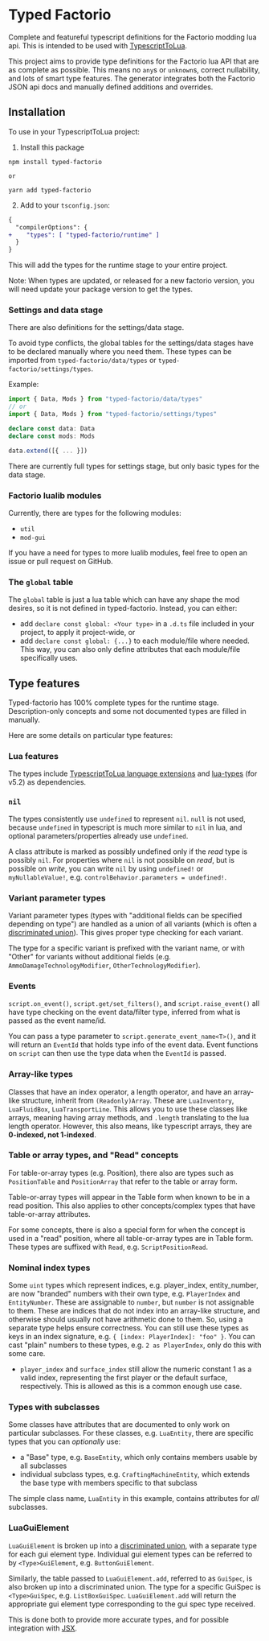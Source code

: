 # Typed Factorio

Complete and featureful typescript definitions for the Factorio modding lua api. This is intended to be used with [TypescriptToLua](https://typescripttolua.github.io/).

This project aims to provide type definitions for the Factorio lua API that are as complete as possible. This means no `any`s or `unknown`s, correct nullability, and lots of smart type features. The generator integrates both the Factorio JSON api docs and manually defined additions and overrides.

## Installation

To use in your TypescriptToLua project:

1. Install this package

```
npm install typed-factorio

or

yarn add typed-factorio
```

2. Add to your `tsconfig.json`:

```diff
{
  "compilerOptions": {
+    "types": [ "typed-factorio/runtime" ]
  }
}
```

This will add the types for the runtime stage to your entire project.

Note: When types are updated, or released for a new factorio version, you will need update your package version to get the types.

### Settings and data stage

There are also definitions for the settings/data stage.

To avoid type conflicts, the global tables for the settings/data stages have to be declared manually where you need them. These types can be imported from `typed-factorio/data/types` or `typed-factorio/settings/types`.

Example:

```ts
import { Data, Mods } from "typed-factorio/data/types"
// or
import { Data, Mods } from "typed-factorio/settings/types"

declare const data: Data
declare const mods: Mods

data.extend([{ ... }])
```

There are currently full types for settings stage, but only basic types for the data stage.

### Factorio lualib modules

Currently, there are types for the following modules:

- `util`
- `mod-gui`

If you have a need for types to more lualib modules, feel free to open an issue or pull request on GitHub.

### The `global` table

The `global` table is just a lua table which can have any shape the mod desires, so it is not defined in typed-factorio. Instead, you can either:

- add `declare const global: <Your type>` in a `.d.ts` file included in your project, to apply it project-wide, or
- add `declare const global: {...}` to each module/file where needed. This way, you can also only define attributes that each module/file specifically uses.

## Type features

Typed-factorio has 100% complete types for the runtime stage. Description-only concepts and some not documented types are filled in manually.

Here are some details on particular type features:

### Lua features

The types include [TypescriptToLua language extensions](https://typescripttolua.github.io/docs/advanced/language-extensions/)
and [lua-types](https://github.com/TypeScriptToLua/lua-types) (for v5.2) as dependencies.

### `nil`

The types consistently use `undefined` to represent `nil`.
`null` is not used, because `undefined` in typescript is much more similar to `nil` in lua, and optional parameters/properties already use `undefined`.

A class attribute is marked as possibly undefined only if the _read_ type is possibly `nil`. For properties where `nil` is not possible on _read_, but is possible on _write_, you can write `nil` by using `undefined!` or `myNullableValue!`, e.g. `controlBehavior.parameters = undefined!`.

### Variant parameter types

Variant parameter types (types with "additional fields can be specified depending on type") are handled as a union of all variants (which is often a [discriminated union](https://basarat.gitbook.io/typescript/type-system/discriminated-unions#discriminated-union)). This gives proper type checking for each variant.

The type for a specific variant is prefixed with the variant name, or with "Other" for variants without additional fields (e.g. `AmmoDamageTechnologyModifier`, `OtherTechnologyModifier`).

### Events

`script.on_event()`, `script.get/set_filters()`, and `script.raise_event()` all have type checking on the event data/filter type, inferred from what is passed as the event name/id.

You can pass a type parameter to `script.generate_event_name<T>()`, and it will return an `EventId` that holds type info of the event data. Event functions on `script` can then use the type data when the `EventId` is passed.

### Array-like types

Classes that have an index operator, a length operator, and have an array-like structure, inherit from `(Readonly)Array`. These are `LuaInventory`, `LuaFluidBox`, `LuaTransportLine`. This allows you to use these classes like arrays, meaning having array methods, and `.length` translating to the lua length operator. However, this also means, like typescript arrays, they are **0-indexed, not 1-indexed**.

### Table or array types, and "Read" concepts

For table-or-array types (e.g. Position), there also are types such as `PositionTable` and `PositionArray` that refer to the table or array form.

Table-or-array types will appear in the Table form when known to be in a read position. This also applies to other concepts/complex types that have table-or-array attributes.

For some concepts, there is also a special form for when the concept is used in a "read" position, where all table-or-array types are in Table form. These types are suffixed with `Read`, e.g. `ScriptPositionRead`.

### Nominal index types

Some `uint` types which represent indices, e.g. player_index, entity_number, are now "branded" numbers with their own type, e.g. `PlayerIndex` and `EntityNumber`. These are assignable to `number`, but `number` is not assignable to them.
These are indices that do not index into an array-like structure, and otherwise should usually not have arithmetic done to them. So, using a separate type helps ensure correctness.
You can still use these types as keys in an index signature, e.g. `{ [index: PlayerIndex]: "foo" }`.
You can cast "plain" numbers to these types, e.g. `2 as PlayerIndex`, only do this with some care.

- `player_index` and `surface_index` still allow the numeric constant 1 as a valid index, representing the first player or the default surface, respectively. This is allowed as this is a common enough use case.

### Types with subclasses

Some classes have attributes that are documented to only work on particular subclasses. For these classes, e.g. `LuaEntity`, there are specific types that you can _optionally_ use:

- a "Base" type, e.g. `BaseEntity`, which only contains members usable by all subclasses
- individual subclass types, e.g. `CraftingMachineEntity`, which extends the base type with members specific to that subclass

The simple class name, `LuaEntity` in this example, contains attributes for _all_ subclasses.

### LuaGuiElement

`LuaGuiElement` is broken up into a [discriminated union](https://basarat.gitbook.io/typescript/type-system/discriminated-unions), with a separate type for each gui element type. Individual gui element types can be referred to by `<Type>GuiElement`, e.g. `ButtonGuiElement`.

Similarly, the table passed to `LuaGuiElement.add`, referred to as `GuiSpec`, is also broken up into a discriminated union. The type for a specific GuiSpec is `<Type>GuiSpec`, e.g. `ListBoxGuiSpec`. `LuaGuiElement.add` will return the appropriate gui element type corresponding to the gui spec type received.

This is done both to provide more accurate types, and for possible integration with [JSX](https://typescripttolua.github.io/docs/jsx/).
